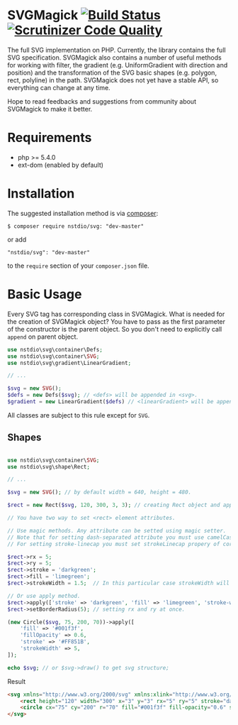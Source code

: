 # SVGMagick [![Build Status](https://travis-ci.org/nstdio/SVGMagick.svg?branch=master)](https://travis-ci.org/nstdio/SVGMagick) [![Scrutinizer Code Quality](https://scrutinizer-ci.com/g/nstdio/SVGMagick/badges/quality-score.png?b=master)](https://scrutinizer-ci.com/g/nstdio/SVGMagick/?branch=master)

The full SVG implementation on PHP. Currently, the library contains the full SVG specification. SVGMagick also contains a number of useful methods for working with filter, the gradient (e.g. UniformGradient with direction and position) and the transformation of the SVG basic shapes (e.g. polygon, rect, polyline) in the path. SVGMagick does not yet have a stable API, so everything can change at any time.

Hope to read feedbacks and suggestions from community about SVGMagick to make it better.

# Requirements

- php >= 5.4.0
- ext-dom (enabled by default)

# Installation

The suggested installation method is via [composer](https://getcomposer.org/):
```
$ composer require nstdio/svg: "dev-master"
```
or add
```
"nstdio/svg": "dev-master"
```
to the `require` section of your `composer.json` file.

# Basic Usage

Every SVG tag has corresponding class in SVGMagick. What is needed for the creation of SVGMagick object? You have to pass as the first parameter of the constructor is the parent object. So you don't need to explicitly call `append` on parent object.
```php
use nstdio\svg\container\Defs;
use nstdio\svg\container\SVG;
use nstdio\svg\gradient\LinearGradient;

// ...

$svg = new SVG();
$defs = new Defs($svg); // <defs> will be appended in <svg>.
$gradient = new LinearGradient($defs) // <linearGradient> will be appended in <defs>

```
All classes are subject to this rule except for `SVG`.

## Shapes
```php

use nstdio\svg\container\SVG;
use nstdio\svg\shape\Rect;

// ...

$svg = new SVG(); // by default width = 640, height = 480.

$rect = new Rect($svg, 120, 300, 3, 3); // creating Rect object and appending <rect> element to <svg>

// You have two way to set <rect> element attributes.

// Use magic methods. Any attribute can be setted using magic setter.
// Note that for setting dash-separated attribute you must use camelCase.
// For setting stroke-linecap you must set strokeLinecap propery of corresponding object.

$rect->rx = 5;
$rect->ry = 5;
$rect->stroke = 'darkgreen';
$rect->fill = 'limegreen';
$rect->strokeWidth = 1.5;  // In this particular case strokeWidth will be converted into stroke-width.

// Or use apply method.
$rect->apply(['stroke' => 'darkgreen', 'fill' => 'limegreen', 'stroke-width' => 1.5]);
$rect->setBorderRadius(5); // setting rx and ry at once.

(new Circle($svg, 75, 200, 70))->apply([
    'fill' => '#001f3f',
    'fillOpacity' => 0.6,
    'stroke' => '#FF851B',
    'strokeWidth' => 5,
]);

echo $svg; // or $svg->draw() to get svg structure;
```
Result
```html
<svg xmlns="http://www.w3.org/2000/svg" xmlns:xlink="http://www.w3.org/1999/xlink" width="640" height="480" version="1.1" viewBox="0 0 640 480">
    <rect height="120" width="300" x="3" y="3" rx="5" ry="5" stroke="darkgreen" fill="limegreen" stroke-width="1.5"></rect>
    <circle cx="75" cy="200" r="70" fill="#001f3f" fill-opacity="0.6" stroke="#FF851B" stroke-width="5"></circle>
</svg>
```
